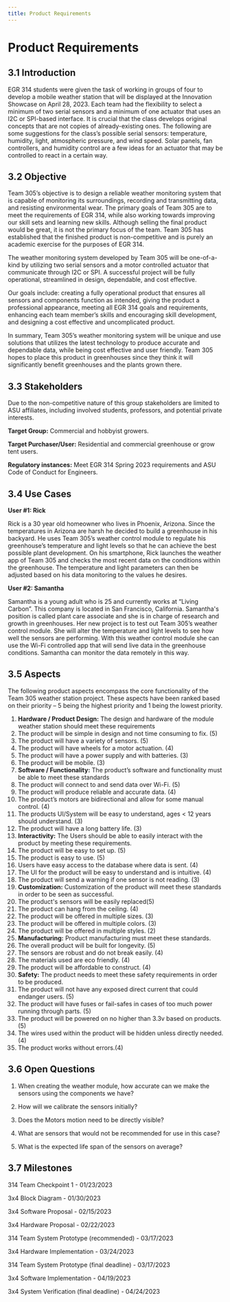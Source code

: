 ```yaml
---
title: Product Requirements 
---
```


# Product Requirements

## 3.1 Introduction

EGR 314 students were given the task of working in groups of four to develop a mobile weather station that will be displayed at the Innovation Showcase on April 28, 2023. Each team had the flexibility to select a minimum of two serial sensors and a minimum of one actuator that uses an I2C or SPI-based interface. It is crucial that the class develops original concepts that are not copies of already-existing ones. The following are some suggestions for the class’s possible serial sensors: temperature, humidity, light, atmospheric pressure, and wind speed. Solar panels, fan controllers, and humidity control are a few ideas for an actuator that may be controlled to react in a certain way.

## 3.2 Objective

Team 305’s objective is to design a reliable weather monitoring system that is capable of monitoring its surroundings, recording and transmitting data, and resisting environmental wear. The primary goals of Team 305 are to meet the requirements of EGR 314, while also working towards improving our skill sets and learning new skills. Although selling the final product would be great, it is not the primary focus of the team. Team 305 has established that the finished product is non-competitive and is purely an academic exercise for the purposes of EGR 314. 

The weather monitoring system developed by Team 305 will be one-of-a-kind by utilizing two serial sensors and a motor controlled actuator that communicate through I2C or SPI. A successful project will be fully operational, streamlined in design, dependable, and cost effective.

Our goals include: creating a fully operational product that ensures all sensors and components function as intended, giving the product a professional appearance, meeting all EGR 314 goals and requirements, enhancing each team member’s skills and encouraging skill development, and designing a cost effective and uncomplicated product.

In summary, Team 305’s weather monitoring system will be unique and use solutions that utilizes the latest technology to produce accurate and dependable data, while being cost effective and user friendly. Team 305 hopes to place this product in greenhouses since they think it will significantly benefit greenhouses and the plants grown there.

## 3.3 Stakeholders

Due to the non-competitive nature of this group stakeholders are limited to ASU affiliates, including involved students, professors, and potential private interests. 

**Target Group:** Commercial and hobbyist growers.

**Target Purchaser/User:** Residential and commercial greenhouse or grow tent users.

**Regulatory instances:** Meet EGR 314 Spring 2023 requirements and ASU Code of Conduct for Engineers.

## 3.4 Use Cases

**User #1: Rick**

Rick is a 30 year old homeowner who lives in Phoenix, Arizona. Since the temperatures in Arizona are harsh he decided to build a greenhouse in his backyard. He uses Team 305’s weather control module to regulate his greenhouse’s temperature and light levels so that he can achieve the best possible plant development. On his smartphone, Rick launches the weather app of Team 305 and checks the most recent data on the conditions within the greenhouse. The temperature and light parameters can then be adjusted based on his data monitoring to the values he desires.

**User #2:  Samantha**

Samantha is a young adult who is 25 and currently works at “Living Carbon”. This company is located in San Francisco, California. Samantha's position is called plant care associate and she is in charge of research and growth in greenhouses. Her new project is to test out Team 305’s weather control module. She will alter the temperature and light levels to see how well the sensors are performing. With this weather control module she can use the Wi-Fi controlled app that will send live data in the greenhouse conditions. Samantha can monitor the data remotely in this way.

## 3.5 Aspects

The following product aspects encompass the core functionality of the Team 305 weather station project. These aspects have been ranked based on their priority – 5 being the highest priority and 1 being the lowest priority. 

1. **Hardware / Product Design:** The design and hardware of the module weather station should meet these requirements
  1. The product will be simple in design and not time consuming to fix. (5)
  2. The product will have a variety of sensors. (5)
  3. The product will have wheels for a motor actuation. (4)
  4. The product will have a power supply and with batteries. (3)
  5. The product will be mobile. (3)
2. **Software / Functionality:** The product’s software and functionality must be able to meet these standards
  1. The product will connect to and send data over Wi-Fi. (5)
  2. The product will produce reliable and accurate data. (4)
  3. The product’s motors are bidirectional and allow for some manual control. (4)
  4. The products UI/System will be easy to understand, ages < 12 years should understand. (3)
  5. The product will have a long battery life. (3)
3. **Interactivity:** The Users should be able to easily interact with the product by meeting these requirements.
  1. The product will be easy to set up. (5)
  2. The product is easy to use. (5)
  3. Users have easy access to the database where data is sent. (4)
  4. The UI for the product will be easy to understand and is intuitive. (4)
  5. The product will send a warning if one sensor is not reading. (3)
4. **Customization:** Customization of the product will meet these standards in order to be seen as successful. 
  1. The product's sensors will be easily replaced(5)
  2. The product can hang from the ceiling. (4)
  3. The product will be offered in multiple sizes. (3)
  4. The product will be offered in multiple colors. (3)
  5. The product will be offered in multiple styles. (2)
5. **Manufacturing:** Product manufacturing must meet these standards. 
  1. The overall product will be built for longevity. (5)
  2. The sensors are robust and do not break easily. (4)
  3. The materials used are eco friendly. (4)
  4. The product will be affordable to construct. (4)
6. **Safety:** The product needs to meet these safety requirements in order to be produced.
  1. The product will not have any exposed direct current that could endanger users. (5)
  2. The product will have fuses or fail-safes in cases of too much power running through parts. (5)
  3. The product will be powered on no higher than 3.3v based on products. (5)
  4. The wires used within the product will be hidden unless directly needed. (4)
  5. The product works without errors.(4)


## 3.6 Open Questions

1. When creating the weather module, how accurate can we make the sensors using the components we have?

2. How will we calibrate the sensors initially?

3. Does the Motors motion need to be directly visible?

4. What are sensors that would not be recommended for use in this case?

5. What is the expected life span of the sensors on average?

## 3.7 Milestones 

314 Team Checkpoint 1 - 01/23/2023

3x4 Block Diagram - 01/30/2023

3x4 Software Proposal - 02/15/2023

3x4 Hardware Proposal - 02/22/2023

314 Team System Prototype (recommended) - 03/17/2023

3x4 Hardware Implementation - 03/24/2023

314 Team System Prototype (final deadline) - 03/17/2023

3x4 Software Implementation - 04/19/2023

3x4 System Verification (final deadline) - 04/24/2023

